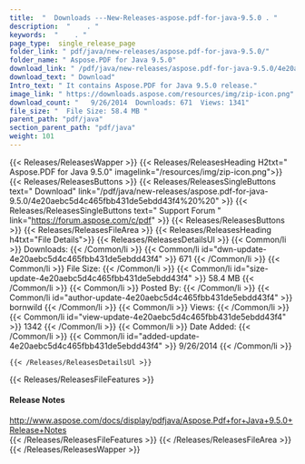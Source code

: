 ```yaml
---
title:  "  Downloads ---New-Releases-aspose.pdf-for-java-9.5.0 . " 
description:  "    . " 
keywords:  "    . " 
page_type:  single_release_page
folder_link: " pdf/java/new-releases/aspose.pdf-for-java-9.5.0/"
folder_name: " Aspose.PDF for Java 9.5.0"
download_link: " /pdf/java/new-releases/aspose.pdf-for-java-9.5.0/4e20aebc5d4c465fbb431de5ebdd43f4"
download_text: " Download"
Intro_text: " It contains Aspose.PDF for Java 9.5.0 release."
image_link: " https://downloads.aspose.com/resources/img/zip-icon.png"
download_count: "   9/26/2014  Downloads: 671  Views: 1341"
file_size: "  File Size: 58.4 MB "
parent_path: "pdf/java"
section_parent_path: "pdf/java"
weight: 101 
---
```


{{< Releases/ReleasesWapper >}}
  {{< Releases/ReleasesHeading H2txt=" Aspose.PDF for Java 9.5.0" imagelink="/resources/img/zip-icon.png">}}
  {{< Releases/ReleasesButtons >}}
    {{< Releases/ReleasesSingleButtons text=" Download" link="/pdf/java/new-releases/aspose.pdf-for-java-9.5.0/4e20aebc5d4c465fbb431de5ebdd43f4%20%20" >}}
    {{< Releases/ReleasesSingleButtons text=" Support Forum " link="https://forum.aspose.com/c/pdf" >}}
  {{< Releases/ReleasesButtons >}}
  {{< Releases/ReleasesFileArea >}}
    {{< Releases/ReleasesHeading h4txt="File Details">}}
    {{< Releases/ReleasesDetailsUl >}}
            {{< Common/li  >}} Downloads: {{< /Common/li >}} 
      {{< Common/li id="dwn-update-4e20aebc5d4c465fbb431de5ebdd43f4" >}} 671 {{< /Common/li >}} 
      {{< Common/li  >}} File Size: {{< /Common/li >}} 
      {{< Common/li id="size-update-4e20aebc5d4c465fbb431de5ebdd43f4" >}} 58.4 MB {{< /Common/li >}} 
      {{< Common/li  >}} Posted By: {{< /Common/li >}} 
      {{< Common/li id="author-update-4e20aebc5d4c465fbb431de5ebdd43f4" >}} bornwild {{< /Common/li >}} 
      {{< Common/li  >}} Views: {{< /Common/li >}} 
      {{< Common/li id="view-update-4e20aebc5d4c465fbb431de5ebdd43f4" >}} 1342 {{< /Common/li >}} 
      {{< Common/li  >}} Date Added: {{< /Common/li >}} 
      {{< Common/li id="added-update-4e20aebc5d4c465fbb431de5ebdd43f4" >}} 9/26/2014 {{< /Common/li >}} 

    {{< /Releases/ReleasesDetailsUl >}}

  {{< Releases/ReleasesFileFeatures >}}
      <h4>Release Notes</h4><div><a href="http://www.aspose.com/docs/display/pdfjava/Aspose.Pdf+for+Java+9.5.0+Release+Notes">http://www.aspose.com/docs/display/pdfjava/Aspose.Pdf+for+Java+9.5.0+Release+Notes</a></div>
  {{< /Releases/ReleasesFileFeatures >}}
 {{< /Releases/ReleasesFileArea >}}
{{< /Releases/ReleasesWapper >}}


